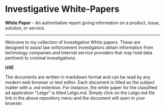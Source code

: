 # Investigative White-Papers  

**White Paper** - An authoritative report giving information on a product, issue, solution, or service.  

___  

Welcome to my collection of Investigative White papers.  These are designed to assist law enforcement investigators obtain information from technology companies and Internet service providers that may hold data pertinent to criminal investigations.  

**USE**  

The documents are written in markdown format and can be read by any modern web browser or text editor.  Each document is titled as the subject matter with a .md extention.  For instance, the white paper for the classified ad application "Letgo" is titled Letgo.md.  Simply click on the Letgo.md file link in the above repository menu and the document will open in your browser.  
